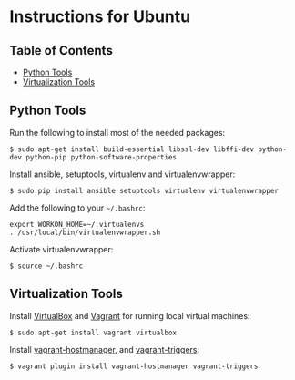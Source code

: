 # Instructions for Ubuntu

## Table of Contents

* [Python Tools](#python-tools)
* [Virtualization Tools](#virtualization-tools)

## Python Tools

Run the following to install most of the needed packages:

```shell
$ sudo apt-get install build-essential libssl-dev libffi-dev python-dev python-pip python-software-properties
```

Install ansible, setuptools, virtualenv and virtualenvwrapper:

```shell
$ sudo pip install ansible setuptools virtualenv virtualenvwrapper
```

Add the following to your `~/.bashrc`:

```shell
export WORKON_HOME=~/.virtualenvs
. /usr/local/bin/virtualenvwrapper.sh
```

Activate virtualenvwrapper:

```shell
$ source ~/.bashrc
```

## Virtualization Tools

Install [VirtualBox](https://www.virtualbox.org) and [Vagrant](https://www.vagrantup.com) for running local virtual machines:

```shell
$ sudo apt-get install vagrant virtualbox
```

Install [vagrant-hostmanager](https://github.com/devopsgroup-io/vagrant-hostmanager), and [vagrant-triggers](https://github.com/emyl/vagrant-triggers):

```shell
$ vagrant plugin install vagrant-hostmanager vagrant-triggers
```
